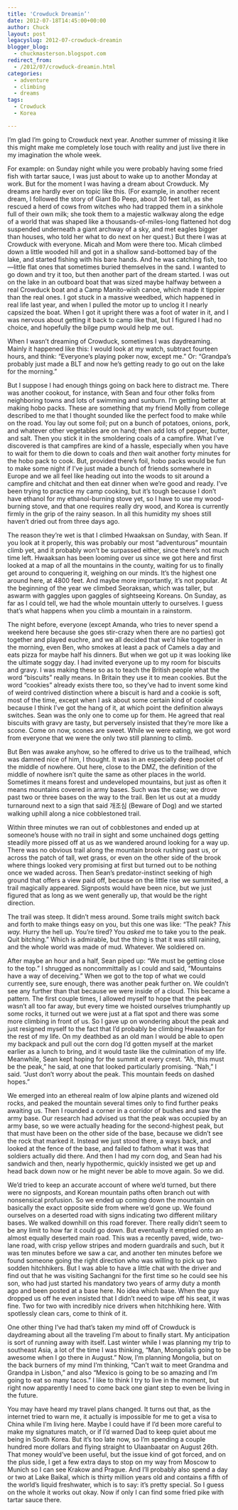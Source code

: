 ```yaml
---
title: 'Crowduck Dreamin’'
date: 2012-07-18T14:45:00+00:00
author: Chuck
layout: post
legacyslug: 2012-07-crowduck-dreamin
blogger_blog:
  - chuckmasterson.blogspot.com
redirect_from:
  - /2012/07/crowduck-dreamin.html
categories:
  - adventure
  - climbing
  - dreams
tags:
  - Crowduck
  - Korea

---
```

I’m glad I’m going to Crowduck next year. Another summer of missing
it like this might make me completely lose touch with reality and just live
there in my imagination the whole week.

For example: on Sunday night while you were probably having some fried fish
with tartar sauce, I was just about to wake up to another Monday at work. But
for the moment I was having a dream about Crowduck. My dreams are hardly ever
on topic like this. (For example, in another recent dream, I followed the story
of Giant Bo Peep, about 30 feet tall, as she rescued a herd of cows from
witches who had trapped them in a sinkhole full of their own milk; she took
them to a majestic walkway along the edge of a world that was shaped like a
thousands-of-miles-long flattened hot dog suspended underneath a giant archway
of a sky, and met eagles bigger than houses, who told her what to do next on
her quest.) But there I was at Crowduck with everyone. Micah and Mom were there
too. Micah climbed down a little wooded hill and got in a shallow sand-bottomed
bay of the lake, and started fishing with his bare hands. And he was catching
fish, too—little flat ones that sometimes buried themselves in the sand. I
wanted to go down and try it too, but then another part of the dream started. I
was out on the lake in an outboard boat that was sized maybe halfway between a
real Crowduck boat and a Camp Manito-wish canoe, which made it tippier than the
real ones. I got stuck in a massive weedbed, which happened in real life last
year, and when I pulled the motor up to unclog it I nearly capsized the boat.
When I got it upright there was a foot of water in it, and I was nervous about
getting it back to camp like that, but I figured I had no choice, and hopefully
the bilge pump would help me out.

When I wasn’t dreaming of Crowduck, sometimes I was daydreaming. Mainly
it happened like this: I would look at my watch, subtract fourteen hours, and
think: “Everyone’s playing poker now, except me.” Or:
“Grandpa’s probably just made a BLT and now he’s getting
ready to go out on the lake for the morning.”

But I suppose I had enough things going on back here to distract me. There was
another cookout, for instance, with Sean and four other folks from neighboring
towns and lots of swimming and sunburn. I’m getting better at making hobo
packs. These are something that my friend Molly from college described to me
that I thought sounded like the perfect food to make while on the road. You lay
out some foil; put on a bunch of potatoes, onions, pork, and whatever other
vegetables are on hand; then add lots of pepper, butter, and salt. Then you
stick it in the smoldering coals of a campfire. What I’ve discovered is
that campfires are kind of a hassle, especially when you have to wait for them
to die down to coals and _then_ wait another forty minutes for the hobo
pack to cook. But, provided there’s foil, hobo packs would be fun to make
some night if I’ve just made a bunch of friends somewhere in Europe and
we all feel like heading out into the woods to sit around a campfire and
chitchat and then eat dinner when we’re good and ready. I’ve been
trying to practice my camp cooking, but it’s tough because I don’t
have ethanol for my ethanol-burning stove yet, so I have to use my wood-burning
stove, and that one requires really dry wood, and Korea is currently firmly in
the grip of the rainy season. In all this humidity my shoes still haven’t
dried out from three days ago.

The reason they’re wet is that I climbed Hwaaksan on Sunday, with Sean.
If you look at it properly, this was probably our most
“adventurous” mountain climb yet, and it probably won’t be
surpassed either, since there’s not much time left. Hwaaksan has been
looming over us since we got here and first looked at a map of all the
mountains in the county, waiting for us to finally get around to conquering it,
weighing on our minds. It’s the highest one around here, at 4800 feet.
And maybe more importantly, it’s not popular. At the beginning of the
year we climbed Seoraksan, which was taller, but aswarm with gaggles upon
gaggles of sightseeing Koreans. On Sunday, as far as I could tell, we had the
whole mountain utterly to ourselves. I guess that’s what happens when you
climb a mountain in a rainstorm.

The night before, everyone (except Amanda, who tries to never spend a weekend
here because she goes stir-crazy when there are no parties) got together and
played euchre, and we all decided that we’d hike together in the morning,
even Ben, who smokes at least a pack of Camels a day and eats pizza for maybe
half his dinners. But when we got up it was looking like the ultimate soggy
day. I had invited everyone up to my room for biscuits and gravy. I was making
these so as to teach the British people what the word “biscuits”
really means. In Britain they use it to mean cookies. But the word
“cookies” already exists there too, so they’ve had to invent
some kind of weird contrived distinction where a biscuit is hard and a cookie
is soft, most of the time, except when I ask about some certain kind of cookie
because I think I’ve got the hang of it, at which point the definition
always switches. Sean was the only one to come up for them. He agreed that real
biscuits with gravy are tasty, but perversely insisted that they’re more
like a scone. Come on now, scones are sweet. While we were eating, we got word
from everyone that we were the only two still planning to climb.

But Ben was awake anyhow, so he offered to drive us to the trailhead, which was
damned nice of him, I thought. It was in an especially deep pocket of the
middle of nowhere. Out here, close to the DMZ, the definition of the middle of
nowhere isn’t quite the same as other places in the world. Sometimes it means
forest and undeveloped mountains, but just as often it means mountains covered
in army bases. Such was the case; we drove past two or three bases on the way
to the trail. Ben let us out at a muddy turnaround next to a sign that said
개조심 (<span class="small-caps">Beware of Dog</span>) and we started walking
uphill along a nice cobblestoned trail.

Within three minutes we ran out of cobblestones and ended up at someone’s
house with no trail in sight and some unchained dogs getting steadily more
pissed off at us as we wandered around looking for a way up. There was no
obvious trail along the mountain brook rushing past us, or across the patch of
tall, wet grass, or even on the other side of the brook where things looked
very promising at first but turned out to be nothing once we waded across. Then
Sean’s predator-instinct seeking of high ground that offers a view paid
off, because on the little rise we summited, a trail magically appeared.
Signposts would have been nice, but we just figured that as long as we went
generally up, that would be the right direction.

The trail was steep. It didn’t mess around. Some trails might switch back
and forth to make things easy on you, but this one was like: “The peak?
_This way._ Hurry the hell up. You’re tired? You _asked_ me to
take you to the peak. Quit bitching.” Which is admirable, but the thing
is that it was still raining, and the whole world was made of mud. Whatever. We
soldiered on.

After maybe an hour and a half, Sean piped up: “We must be getting close
to the top.” I shrugged as noncommittally as I could and said,
“Mountains have a way of deceiving.” When we got to the top of what
we could currently see, sure enough, there was another peak further on. We
couldn’t see any further than that because we were inside of a cloud.
This became a pattern. The first couple times, I allowed myself to hope that
the peak wasn’t all too far away, but every time we hoisted ourselves
triumphantly up some rocks, it turned out we were just at a flat spot and there
was some more climbing in front of us. So I gave up on wondering about the peak
and just resigned myself to the fact that I’d probably be climbing
Hwaaksan for the rest of my life. On my deathbed as an old man I would be able
to open my backpack and pull out the corn dog I’d gotten myself at the
market earlier as a lunch to bring, and it would taste like the culmination of
my life. Meanwhile, Sean kept hoping for the summit at every crest. “Ah,
this must be the peak,” he said, at one that looked particularly
promising. “Nah,” I said. “Just don’t worry about the
peak. This mountain feeds on dashed hopes.”

We emerged into an ethereal realm of low alpine plants and wizened old rocks,
and peaked the mountain several times only to find further peaks awaiting us.
Then I rounded a corner in a corridor of bushes and saw the army base. Our
research had advised us that the peak was occupied by an army base, so we were
actually heading for the second-highest peak, but that must have been on the
other side of the base, because we didn’t see the rock that marked it.
Instead we just stood there, a ways back, and looked at the fence of the base,
and failed to fathom what it was that soldiers actually did there. And then I
had my corn dog, and Sean had his sandwich and then, nearly hypothermic,
quickly insisted we get up and head back down now or he might never be able to
move again. So we did.

We’d tried to keep an accurate account of where we’d turned, but
there were no signposts, and Korean mountain paths often branch out with
nonsensical profusion. So we ended up coming down the mountain on basically the
exact opposite side from where we’d gone up. We found ourselves on a
deserted road with signs indicating two different military bases. We walked
downhill on this road forever. There really didn’t seem to be any limit
to how far it could go down. But eventually it emptied onto an almost equally
deserted main road. This was a recently paved, wide, two-lane road, with crisp
yellow stripes and modern guardrails and such, but it was ten minutes before we
saw a car, and another ten minutes before we found someone going the right
direction who was willing to pick up two sodden hitchhikers. But I was able to
have a little chat with the driver and find out that he was visiting Sachangni
for the first time so he could see his son, who had just started his mandatory
two years of army duty a month ago and been posted at a base here. No idea
which base. When the guy dropped us off he even insisted that I didn’t
need to wipe off his seat, it was fine. Two for two with incredibly nice
drivers when hitchhiking here. With spotlessly clean cars, come to think of it.

One other thing I’ve had that’s taken my mind off of Crowduck is
daydreaming about all the traveling I’m about to finally start. My
anticipation is sort of running away with itself. Last winter while I was
planning my trip to southeast Asia, a lot of the time I was thinking,
“Man, Mongolia’s going to be awesome when I go there in
August.” Now, I’m planning Mongolia, but on the back burners of my
mind I’m thinking, “Can’t wait to meet Grandma and Grandpa in
Lisbon,” and also “Mexico is going to be so amazing and I’m
going to eat so many tacos.” I like to think I try to live in the moment,
but right now apparently I need to come back one giant step to even be living
in the future.

You may have heard my travel plans changed. It turns out that, as the internet
tried to warn me, it actually is impossible for me to get a visa to China while
I’m living here. Maybe I could have if I’d been more careful to
make my signatures match, or if I’d warned Dad to keep quiet about me
being in South Korea. But it’s too late now, so I’m spending a
couple hundred more dollars and flying straight to Ulaanbaatar on August 26th.
That money would’ve been useful, but the issue kind of got forced, and on
the plus side, I get a few extra days to stop on my way from Moscow to Munich
so I can see Krakow and Prague. And I’ll probably also spend a day or two
at Lake Baikal, which is thirty million years old and contains a fifth of the
world’s liquid freshwater, which is to say: it’s pretty special. So
I guess on the whole it works out okay. Now if only I can find some fried pike
with tartar sauce there.
